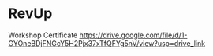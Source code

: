 # RevUp
Workshop Certificate
https://drive.google.com/file/d/1-GYOneBDjFNGcY5H2Pjx37xTfQFYg5nV/view?usp=drive_link
